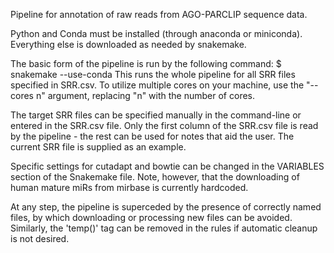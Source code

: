 Pipeline for annotation of raw reads from AGO-PARCLIP sequence data.

Python and Conda must be installed (through anaconda or miniconda). Everything else is downloaded as needed by snakemake.

The basic form of the pipeline is run by the following command:
$ snakemake --use-conda
This runs the whole pipeline for all SRR files specified in SRR.csv. To utilize multiple cores on your machine, use the "--cores n" argument, replacing "n" with the number of cores.

The target SRR files can be specified manually in the command-line or entered in the SRR.csv file. Only the first column of the SRR.csv file is read by the pipeline - the rest can be used for notes that aid the user. The current SRR file is supplied as an example.

Specific settings for cutadapt and bowtie can be changed in the VARIABLES section of the Snakemake file. Note, however, that the downloading of human mature miRs from mirbase is
currently hardcoded.

At any step, the pipeline is superceded by the presence of correctly named
files, by which downloading or processing new files can be avoided. Similarly,
the 'temp()' tag can be removed in the rules if automatic cleanup is not
desired.
